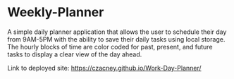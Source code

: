 # Weekly-Planner

A simple daily planner application that allows the user to schedule their day from 9AM-5PM with the ability to save their daily tasks using local storage. The hourly blocks of time are color coded for past, present, and future tasks to display a clear view of the day ahead.




Link to deployed site:
https://czacney.github.io/Work-Day-Planner/
